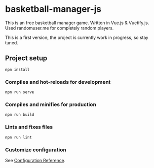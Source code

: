 # basketball-manager-js
This is an free basketball manager game. Written in Vue.js & Vuetify.js. Used randomuser.me for completely random players.

This is a first version, the project is currently work in progress, so stay tuned.

## Project setup
```
npm install
```

### Compiles and hot-reloads for development
```
npm run serve
```

### Compiles and minifies for production
```
npm run build
```

### Lints and fixes files
```
npm run lint
```

### Customize configuration
See [Configuration Reference](https://cli.vuejs.org/config/).
